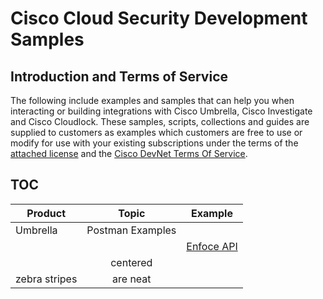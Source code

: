 # Cisco Cloud Security Development Samples

## Introduction and Terms of Service
The following include examples and samples that can help you when interacting or building integrations with Cisco Umbrella, Cisco Investigate and Cisco Cloudlock. These samples, scripts, collections and guides are supplied to customers as examples which customers are free to use or modify for use with your existing subscriptions under the terms of the [attached license](https://github.com/CiscoDevNet/cloud-security/blob/master/LICENSE) and the [Cisco DevNet Terms Of Service](https://developer.cisco.com/site/license/terms-and-conditions/).

## TOC

| Product       | Topic            | Example          |
| ------------- |:----------------:|:----------------:|
| Umbrella      | Postman Examples |                  |
|               |                  | [Enfoce API](https://github.com/CiscoDevNet/cloud-security/tree/master/Umbrella/PostmanExamples/EnforcementAPI)                 |
|               | centered         |                  |
| zebra stripes | are neat         |                  |
